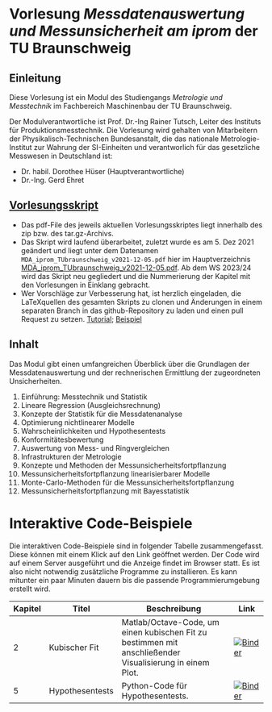 # Vorlesung _Messdatenauswertung und Messunsicherheit am iprom_ der TU Braunschweig
## Einleitung
Diese Vorlesung ist ein Modul des Studiengangs _Metrologie und Messtechnik_ im Fachbereich Maschinenbau der TU Braunschweig.

Der Modulverantwortliche ist Prof. Dr.-Ing Rainer Tutsch, Leiter des Instituts für Produktionsmesstechnik. Die Vorlesung wird gehalten von Mitarbeitern der Physikalisch-Technischen Bundesanstalt, die das nationale Metrologie-Institut zur Wahrung der SI-Einheiten und verantworlich für das gesetzliche Messwesen in Deutschland ist:
- Dr. habil. Dorothee Hüser (Hauptverantwortliche)
- Dr.-Ing. Gerd Ehret

## [Vorlesungsskript](https://github.com/dhueser/MDA-Vorlesung-iprom-tu-bs/releases)
- Das pdf-File des jeweils aktuellen Vorlesungsskriptes liegt innerhalb des zip bzw. des tar.gz-Archivs.
- Das Skript wird laufend überarbeitet, zuletzt wurde es am 5. Dez 2021 ge&auml;ndert und liegt unter dem Datenamen `MDA_iprom_TUbraunschweig_v2021-12-05.pdf` hier im Hauptverzeichnis [MDA_iprom_TUbraunschweig_v2021-12-05.pdf](MDA_iprom_TUbraunschweig_v2021-12-05.pdf). Ab dem WS 2023/24 wird das Skript neu gegliedert und die Nummerierung der Kapitel mit den Vorlesungen in Einklang gebracht.
- Wer Vorschläge zur Verbesserung hat, ist herzlich eingeladen, die LaTeXquellen des gesamten Skripts zu clonen und Änderungen in einem separaten Branch in das github-Repository zu laden und einen pull Request zu setzen. [Tutorial](https://help.github.com/en/articles/setting-guidelines-for-repository-contributors); [Beispiel](https://github.com/tensorflow/tensorflow/blob/master/CONTRIBUTING.md)

## Inhalt
Das Modul gibt einen umfangreichen Überblick über die Grundlagen der Messdatenauswertung und der rechnerischen Ermittlung der zugeordneten Unsicherheiten.

1. Einführung: Messtechnik und Statistik
2. Lineare Regression (Ausgleichsrechnung)
3. Konzepte der Statistik für die Messdatenanalyse
4. Optimierung nichtlinearer Modelle
5. Wahrscheinlichkeiten und Hypothesentests
6. Konformitätesbewertung
7. Auswertung von Mess- und Ringvergleichen
8. Infrastrukturen der Metrologie
9. Konzepte und Methoden der Messunsicherheitsfortpflanzung
10. Messunsicherheitsfortpflanzung linearisierbarer Modelle
11. Monte-Carlo-Methoden für die Messunsicherheitsfortpflanzung
12. Messunsicherheitsfortpflanzung mit Bayesstatistik                      

# Interaktive Code-Beispiele

Die interaktiven Code-Beispiele sind in folgender Tabelle zusammengefasst. Diese können mit einem Klick auf den Link geöffnet werden. Der Code wird auf einem Server ausgeführt und die Anzeige findet im Browser statt. Es ist also nicht notwendig zusätzliche Programme zu installieren. Es kann mitunter ein paar Minuten dauern bis die passende Programmierumgebung erstellt wird.

| Kapitel | Titel         | Beschreibung                                                 | Link                                                         |
| ------- | ------------- | ------------------------------------------------------------ | ------------------------------------------------------------ |
| 2       | Kubischer Fit | Matlab/Octave-Code, um einen kubischen Fit zu bestimmen mit anschließender Visualisierung in einem Plot. | [![Binder](https://mybinder.org/badge.svg)](https://mybinder.org/v2/gh/dhueser/MDA-Vorlesung-iprom-tu-bs/master?urlpath=/lab/tree/vorlesung/02_vorlesung/code/cubic_fit.ipynb) |
| 5       | Hypothesentests | Python-Code für Hypothesentests. | [![Binder](https://mybinder.org/badge.svg)](https://mybinder.org/v2/gh/dhueser/MDA-Vorlesung-iprom-tu-bs/master?urlpath=/lab/tree/vorlesung/05_vorlesung/code/hypothesentests.ipynb) |
